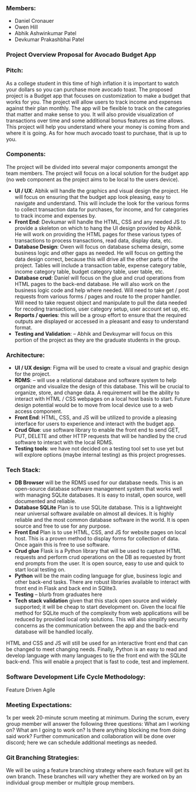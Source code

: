 ### Members:
- Daniel Cronauer
- Owen Hill
- Abhik Ashwinkumar Patel
- Devkumar Prakashbhai Patel

### Project Overview Proposal for Avocado Budget App

### Pitch:

As a college student in this time of high inflation it is important to watch your dollars so you can purchase more avocado toast. The proposed project is a Budget app that focuses on customization to make a budget that works for you. The project will allow users to track income and expenses against their plan monthly. The app will be flexible to track on the categories that matter and make sense to you. It will also provide visualization of transactions over time and some additional bonus features as time allows. This project will help you understand where your money is coming from and where it is going. As for how much avocado toast to purchase, that is up to you.

### Components:

The project will be divided into several major components amongst the team members. The project will focus on a local solution for the budget app  (no web component as the project aims to be local to the users device).

- **UI / UX**: Abhik will handle the graphics and visual design the project. He will focus on ensuring that the budget app look pleasing, easy to navigate and understand. This will include the look for the various forms to collect transaction data for purchases, for income, and for categories to track income and expenses by.
- **Front End**: Devkumar will handle the HTML, CSS and any needed JS to provide a skeleton on which to hang the UI design provided by Abhik. He will work on providing the HTML pages for these various types of transactions to process transactions, read data, display data, etc.
- **Database Design**: Owen will focus on database schema design, some business logic and other gaps as needed. He will focus on getting the data design correct, because this will drive all the other parts of the project. Tables will include a transaction table, expense category table, income category table, budget category table, user table, etc. 
- **Database crud**: Daniel will focus on the glue and crud operations from HTML pages to the back-end database. He will also work on the business logic code and help where needed. Will need to take get / post requests from various forms / pages and route to the proper handler. Will need to take request object and manipulate to pull the data needed for recoding transactions, user category setup, user account set up, etc. 
- **Reports / queries**: this will be a group effort to ensure that the required outputs are displayed or accessed in a pleasant and easy to understand format.
- **Testing and Validation**: – Abhik and Devkuymar will focus on this portion of the project as they are the graduate students in the group.

### Architecture:

- **UI / UX design**: Figma will be used to create a visual and graphic design for the project.
- **RDMS**: – will use a relational database and software system to help organize and visualize the design of this database. This will be crucial to organize, store, and change data. A requirement will be the ability to interact with HTML / CSS webpages on a local host basis to start. Future design potential would be to move from local device use to a web access component.
- **Front End**: HTML, CSS, and JS will be utilized to provide a pleasing interface for users to experience and interact with the budget app. 
- **Crud Glue**: use software library to enable the front end to send GET, PUT, DELETE and other HTTP requests that will be handled by the crud software to interact with the local RDMS.
- **Testing tools**: we have not decided on a testing tool set to use yet but will explore options (maybe internal testing) as this project progresses. 
### Tech Stack:
- **DB Browser** will be the RDMS used for our database needs. This is an open-source database software management system that works well with managing SQLite databases. It is easy to install, open source, well documented and reliable.
- **Database SQLite** Plan is to use SQLite database. This is a lightweight near universal software available on almost all devices. It is highly reliable and the most common database software in the world. It is open source and free to use for any purpose. 
- **Front End** Plan is to use HTML, CSS, and JS for website pages on local host. This is a proven method to display forms for collection of data. Once again this is free to use software.
- **Crud glue** Flask is a Python library that will be used to capture HTML requests and perform crud operations on the DB as requested by front end prompts from the user.  It is open source, easy to use and quick to start local testing on.
- **Python** will be the main coding language for glue, business logic and other back-end tasks. There are robust libraries available to interact with front end in Flask and back end in SQlite3. 
- **Testing** – blurb from graduates here
- **Tech stack validation** given that this stack open source and widely supported; it will be cheap to start development on. Given the local file method for SQLite much of the complexity from web applications will be reduced by provided local only solutions. This will also simplify security concerns as the communication between the app and the back-end database will be handled locally. 

HTML and CSS and JS will still be used for an interactive front end that can be changed to meet changing needs. Finally, Python is an easy to read and develop language with many languages to tie the front end with the SQLite back-end. This will enable a project that is fast to code, test and implement.

### Software Development Life Cycle Methodology:

Feature Driven Agile

### Meeting Expectations:

1x per week 20-minute scrum meeting at minimum. During the scrum, every group member will answer the following three questions: What am I working on? What am I going to work on? Is there anything blocking me from doing said work?
Further communication and collaboration will be done over discord; here we can schedule additional meetings as needed.

### Git Branching Strategies:

We will be using a feature branching strategy where each feature will get its own branch. These branches will vary whether they are worked on by an individual group member or multiple group members.

